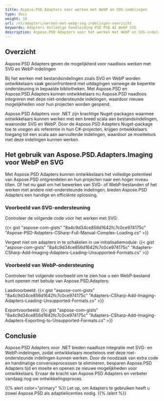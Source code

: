 ```yaml
---
title: Aspose.PSD Adapters voor werken met WebP en SVG-indelingen
type: docs
weight: 10
url: /nl/adapters/werken-met-webp-svg-indelingen-overzicht
keywords: Adapters Volledige handleiding PSD PSB AI WebP SVG
description: Aspose.PSD Adapters voor het werken met WebP en SVG-indelingen
---
```


## Overzicht

Aspose.PSD Adapters geven de mogelijkheid voor naadloos werken met SVG en WebP-indelingen

Bij het werken met bestandsindelingen zoals SVG en WebP worden ontwikkelaars vaak geconfronteerd met uitdagingen vanwege de beperkte ondersteuning in bepaalde bibliotheken. Met Aspose.PSD en Aspose.PSD.Adapters kunnen ontwikkelaars nu Aspose.PSD naadloos integreren met deze niet-ondersteunde indelingen, waardoor nieuwe mogelijkheden voor hun projecten worden geopend.

Aspose.PSD Adapters voor .NET zijn krachtige Nuget-packages waarmee ontwikkelaars kunnen werken met een breed scala aan bestandsindelingen, waaronder SVG en WebP. Door de Aspose.PSD Adapters Nuget-package toe te voegen als referentie in hun C#-projecten, krijgen ontwikkelaars toegang tot een scala aan aanvullende indelingen, waardoor ze moeiteloos met deze indelingen kunnen werken.

## Het gebruik van Aspose.PSD.Adapters.Imaging voor WebP en SVG

Met Aspose.PSD Adapters kunnen ontwikkelaars het volledige potentieel van Aspose.PSD ontgrendelen en hun projecten naar een hoger niveau tillen. Of het nu gaat om het bewerken van SVG- of WebP-bestanden of het werken met andere niet-ondersteunde indelingen, bieden Aspose.PSD Adapters een handige en efficiënte oplossing.

### Voorbeeld van SVG-ondersteuning
Controleer de volgende code voor het werken met SVG:

{{< gist "aspose-com-gists" "8a4c9d34ce856d1642fc7c0ce974175c" "Aspose-PSD-Adapters-CSharp-Full-Manual-Complex-Loading.cs" >}}

Vergeet niet om adapters in te schakelen in uw initialisatiemodule:
{{< gist "aspose-com-gists" "8a4c9d34ce856d1642fc7c0ce974175c" "Adapters-CSharp-Add-Imaging-Adapters-Loading-Unsupported-Formats.cs" >}}

### Voorbeeld van WebP-ondersteuning

Controleer het volgende voorbeeld om te zien hoe u een WebP-bestand kunt openen met behulp van Aspose.PSD.Adapters:

Laadvoorbeeld:
{{< gist "aspose-com-gists" "8a4c9d34ce856d1642fc7c0ce974175c" "Adapters-CSharp-Add-Imaging-Adapters-Loading-Unsupported-Formats.cs" >}}

Exportvoorbeeld:
{{< gist "aspose-com-gists" "8a4c9d34ce856d1642fc7c0ce974175c" "Adapters-CSharp-Add-Imaging-Adapters-Exporting-to-Unsupported-Formats.cs" >}}


## Conclusie

Aspose.PSD Adapters voor .NET bieden naadloze integratie met SVG- en WebP-indelingen, zodat ontwikkelaars moeiteloos met deze niet-ondersteunde indelingen kunnen werken. Door de noodzaak van extra code en handmatige conversieprocessen te elimineren, besparen Aspose.PSD Adapters tijd en moeite en openen ze nieuwe mogelijkheden voor ontwikkelaars. Ervaar de kracht van Aspose.PSD Adapters en verbeter vandaag nog uw ontwikkelingsproces.

{{% alert color="primary" %}}
Let op, om Adapters te gebruiken heeft u zowel Aspose.PSD als adaptielicenties nodig.
{{% /alert %}}

